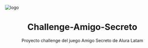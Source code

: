 ![logo](https://www.startpage.com/av/proxy-image?piurl=https%3A%2F%2Ftse3.mm.bing.net%2Fth%3Fid%3DOIP.oy5Xp_rtparS0MAG9uSogQHaIC%26pid%3DApi&sp=1738788883T3816529b6de92e8c12a5050adf3ba78f318faeed2153b20acfbda668d00f1912)

<h1 align="center"> Challenge-Amigo-Secreto </h1>

<p  align="center"> Proyecto challenge del juego Amigo Secreto de  Alura Latam</p>

